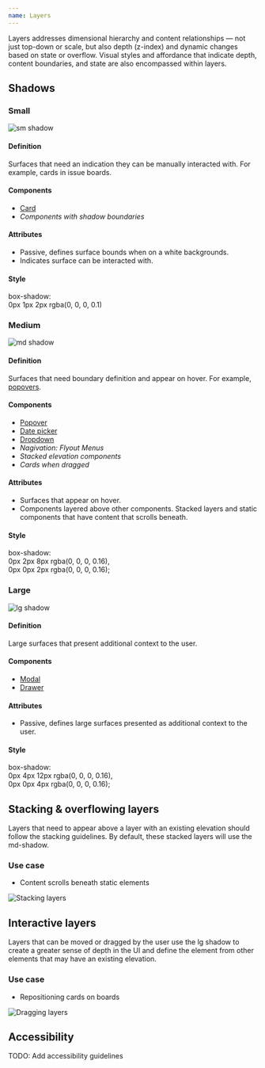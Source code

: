 ```yaml
---
name: Layers
---
```


Layers addresses dimensional hierarchy and content relationships — not just top-down or scale, but also depth (z-index) and dynamic changes based on state or overflow. Visual styles and affordance that indicate depth, content boundaries, and state are also encompassed within layers.

## Shadows

### Small

![sm shadow](/img/layers/layers-shadow-small.png)

#### Definition

Surfaces that need an indication they can be manually interacted with. For example, cards in issue boards.

#### Components

* [Card](/components/card)
* *Components with shadow boundaries*

#### Attributes

* Passive, defines surface bounds when on a white backgrounds.
* Indicates surface can be interacted with.

#### Style

box-shadow:<br>0px 1px 2px rgba(0, 0, 0, 0.1)

### Medium

![md shadow](/img/layers/layers-shadow-medium.png)

#### Definition

Surfaces that need boundary definition and appear on hover. For example, [popovers](/components/popover).

#### Components

* [Popover](/components/popover)
* [Date picker](/components/date-picker)
* [Dropdown](/components/dropdown)
* *Nagivation: Flyout Menus*
* *Stacked elevation components*
* *Cards when dragged*

#### Attributes

* Surfaces that appear on hover.
* Components layered above other components. Stacked layers and static components that have content that scrolls beneath.

#### Style

box-shadow:<br>0px 2px 8px rgba(0, 0, 0, 0.16),<br>0px 0px 2px rgba(0, 0, 0, 0.16);

### Large

![lg shadow](/img/layers/layers-shadow-large.png)

#### Definition

Large surfaces that present additional context to the user. 

#### Components

* [Modal](/components/modal)
* [Drawer](/components/drawer)

#### Attributes

* Passive, defines large surfaces presented as additional context to the user.

#### Style

box-shadow:<br>0px 4px 12px rgba(0, 0, 0, 0.16),<br>0px 0px 4px rgba(0, 0, 0, 0.16);

## Stacking & overflowing layers

Layers that need to appear above a layer with an existing elevation should follow the stacking guidelines. By default, these stacked layers will use the md-shadow.

### Use case

- Content scrolls beneath static elements

![Stacking layers](/img/layers/layers-scrolling.png)

## Interactive layers

Layers that can be moved or dragged by the user use the lg shadow to create a greater sense of depth in the UI and define the element from other elements that may have an existing elevation.

### Use case 

- Repositioning cards on boards

![Dragging layers](/img/layers/layers-interactive.png)

## Accessibility

TODO: Add accessibility guidelines
